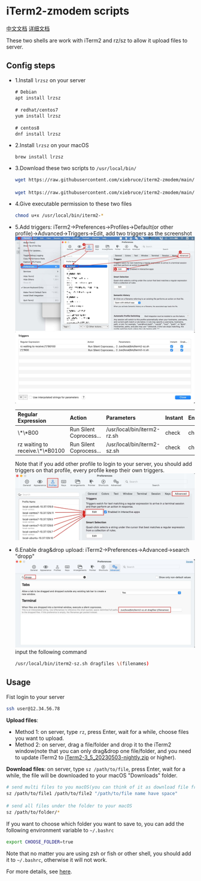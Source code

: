 # iTerm2-zmodem scripts

[中文文档](https://www.xiebruce.top/1863.html)
[详细文档](https://www.xiebruce.top/1863.html)

These two shells are work with iTerm2 and rz/sz to allow it upload files to server.

## Config steps

- 1.Install `lrzsz` on your server

  ```
  # Debian
  apt install lrzsz

  # redhat/centos7
  yum install lrzsz

  # centos8
  dnf install lrzsz
  ```

- 2.Install `lrzsz` on your macOS

  ```
  brew install lrzsz
  ```

- 3.Download these two scripts to `/usr/local/bin/`

  ```bash
  wget https://raw.githubusercontent.com/xiebruce/iterm2-zmodem/main/iterm2-rz.sh -O /usr/local/bin/iterm2-rz.sh

  wget https://raw.githubusercontent.com/xiebruce/iterm2-zmodem/main/iterm2-sz.sh -O /usr/local/bin/iterm2-sz.sh
  ```

- 4.Give executable permission to these two files

  ```bash
  chmod u+x /usr/local/bin/iterm2-*
  ```

- 5.Add triggers: iTerm2→Preferences→Profiles→Default(or other profile)→Advanced→Triggers→Edit, add two triggers as the screenshot
  ![iTerm2-add-triggers1](./img/iTerm2-add-triggers1.jpg)
  ![iTerm2-add-triggers2](./img/iTerm2-add-triggers2.jpg)

  | Regular Expression                | Action                  | Parameters                  | Instant | Enabled |
  | --------------------------------- | ----------------------- | --------------------------- | :------ | :------ |
  | \\*\\*B00                         | Run Silent Coprocess... | /usr/local/bin/iterm2-rz.sh | check   | check   |
  | rz waiting to receive.\\*\\*B0100 | Run Silent Coprocess... | /usr/local/bin/iterm2-sz.sh | check   | check   |

  Note that if you add other profile to login to your server, you should add triggers on that profile, every profile keep their own triggers.
  ![iTerm2-add-triggers1](./img/iTerm2-add-triggers3.jpg)

- 6.Enable drag&drop upload: iTerm2→Preferences→Advanced→search "dropp"
  ![iTerm2-add-triggers1](./img/iTerm2-drag&drop-trigger.jpg)
  input the following command

  ```bash
  /usr/local/bin/iterm2-sz.sh dragfiles \(filenames)
  ```

## Usage

Fist login to your server

```bash
ssh user@12.34.56.78
```

**Upload files**:

- Method 1: on server, type `rz`, press Enter, wait for a while, choose files you want to upload.
- Method 2: on server, drag a file/folder and drop it to the iTerm2 window(note that you can only drag&drop one file/folder, and you need to update iTerm2 to [iTerm2-3_5_20230503-nightly.zip](https://iterm2.com/downloads/nightly/iTerm2-3_5_20230503-nightly.zip) or higher).

**Download files**: on server, type `sz /path/to/file`, press Enter, wait for a while, the file will be downloaded to your macOS "Downloads" folder.

```bash
# send multi files to you macOS(you can think of it as download file from server)
sz /path/to/file1 /path/to/file2 "/path/to/file name have space"

# send all files under the folder to your macOS
sz /path/to/folder/*
```

If you want to choose which folder you want to save to, you can add the following environment variable to `~/.bashrc`

```bash
export CHOOSE_FOLDER=true
```

Note that no matter you are using zsh or fish or other shell, you should add it to `~/.bashrc`, otherwise it will not work.

For more details, see [here](https://www.xiebruce.top/1863.html).
